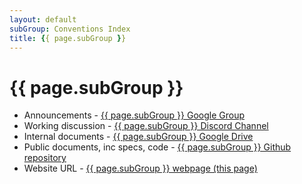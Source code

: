 ```yaml
---
layout: default
subGroup: Conventions Index
title: {{ page.subGroup }}
---
```


# {{ page.subGroup }}

- Announcements - [ {{ page.subGroup }} Google Group](https://groups.google.com/a/bswg.org/g/conventions-index)
- Working discussion - [ {{ page.subGroup }} Discord Channel](https://discord.gg/YvbEWtEYQw)
- Internal documents - [ {{ page.subGroup }} Google Drive](https://drive.google.com/drive/u/1/folders/1xV2mvXYqTZ1ILQo1LpRPXZUHhQTavSUs)
- Public documents, inc specs, code - [ {{ page.subGroup }} Github repository](https://github.com/theBSWG/conventions-index)
- Website URL - [ {{ page.subGroup }} webpage (this page)](https://bswg.org/conventions)